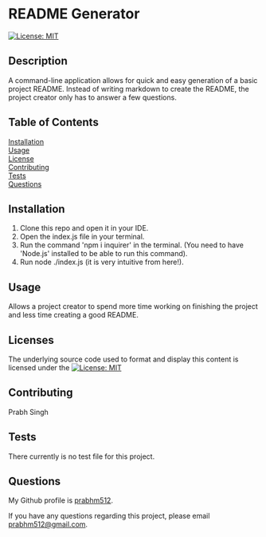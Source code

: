 # README Generator

[![License: MIT](https://img.shields.io/badge/License-MIT-yellow.svg)](https://opensource.org/licenses/MIT)

## Description

A command-line application allows for quick and easy generation of a basic project README. Instead of writing markdown to create the README, the project creator only has to answer a few questions.

## Table of Contents

[Installation](#-installation)  
[Usage](#-usage)  
[License](#-licenses)  
[Contributing](#-contributing)  
[Tests](#-tests)  
[Questions](#-questions)

## Installation

1. Clone this repo and open it in your IDE.
2. Open the index.js file in your terminal.
3. Run the command 'npm i inquirer' in the terminal. (You need to have 'Node.js' installed to be able to run this command).
4. Run node ./index.js (it is very intuitive from here!).

## Usage

Allows a project creator to spend more time working on finishing the project and less time creating a good README.

## Licenses

The underlying source code used to format and display this content is licensed under the [![License: MIT](https://img.shields.io/badge/License-MIT-yellow.svg)](https://opensource.org/licenses/MIT)

## Contributing

Prabh Singh

## Tests

There currently is no test file for this project.

## Questions

My Github profile is <a href="https://github.com/prabhm512">prabhm512</a>.

If you have any questions regarding this project, please email prabhm512@gmail.com.
